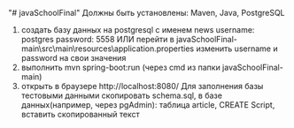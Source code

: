 "# javaSchoolFinal" 
Должны быть установлены: Maven, Java, PostgreSQL
1. создать базу данных на postgresql с именем news
username: postgres
password: 5558
ИЛИ
перейти в javaSchoolFinal-main\src\main\resources\application.properties
изменить username и password на свои значения
2. выполнить mvn spring-boot:run (через cmd из папки javaSchoolFinal-main)
3. открыть в браузере http://localhost:8080/
Для заполнения базы тестовыми данными скопировать schema.sql, в базе данных(например, через pgAdmin): таблица article, CREATE Script, вставить скопированный текст
